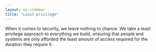 ```yaml
---
layout: no-sidebar
title: "Least privilege"
---
```


When it comes to security, we leave nothing to chance. We take a least privilege approach to everything we build, ensuring that people and systems are only afforded the least amount of access required for the duration they require it.

<!--more-->
